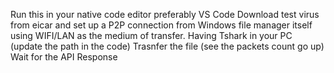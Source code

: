 Run this in your native code editor preferably VS Code
Download test virus from eicar and set up a P2P connection from Windows file manager itself using WIFI/LAN as the medium of transfer.
Having Tshark in your PC (update the path in the code)
Trasnfer the file (see the packets count go up)
Wait for the API Response
